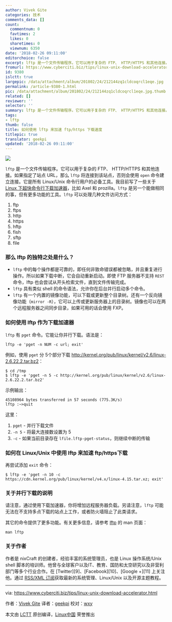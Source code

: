 ```yaml
---
author: Vivek Gite
categories: 技术
comments_data: []
count:
  commentnum: 0
  favtimes: 2
  likes: 0
  sharetimes: 0
  viewnum: 6350
date: '2018-02-26 09:11:00'
editorchoice: false
excerpt: lftp 是一个文件传输程序。它可以用于复杂的 FTP、 HTTP/HTTPS 和其他连接。
fromurl: https://www.cyberciti.biz/tips/linux-unix-download-accelerator.html
id: 9380
islctt: true
largepic: /data/attachment/album/201802/24/212144zq1cldcoqrcl1eqe.jpg
permalink: /article-9380-1.html
pic: /data/attachment/album/201802/24/212144zq1cldcoqrcl1eqe.jpg.thumb.jpg
related: []
reviewer: ''
selector: ''
summary: lftp 是一个文件传输程序。它可以用于复杂的 FTP、 HTTP/HTTPS 和其他连接。
tags:
- lftp
thumb: false
title: 如何使用 lftp 来加速 ftp/https 下载速度
titlepic: true
translator: geekpi
updated: '2018-02-26 09:11:00'
---
```


![](/data/attachment/album/201802/24/212144zq1cldcoqrcl1eqe.jpg)


`lftp` 是一个文件传输程序。它可以用于复杂的 FTP、 HTTP/HTTPS 和其他连接。如果指定了站点 URL，那么 `lftp` 将连接到该站点，否则会使用 `open` 命令建立连接。它是所有 Linux/Unix 命令行用户的必备工具。我目前写了一些关于 [Linux 下超快命令行下载加速器](https://www.cyberciti.biz/tips/download-accelerator-for-linux-command-line-tools.html)，比如 Axel 和 prozilla。`lftp` 是另一个能做相同的事，但有更多功能的工具。`lftp` 可以处理几种文件访问方式：


1. ftp
2. ftps
3. http
4. https
5. hftp
6. fish
7. sftp
8. file


### 那么 lftp 的独特之处是什么？


* `lftp` 中的每个操作都是可靠的，即任何非致命错误都被忽略，并且重复进行操作。所以如果下载中断，它会自动重新启动。即使 FTP 服务器不支持 `REST` 命令，lftp 也会尝试从开头检索文件，直到文件传输完成。
* `lftp` 具有类似 shell 的命令语法，允许你在后台并行启动多个命令。
* `lftp` 有一个内置的镜像功能，可以下载或更新整个目录树。还有一个反向镜像功能（`mirror -R`），它可以上传或更新服务器上的目录树。镜像也可以在两个远程服务器之间同步目录，如果可用的话会使用 FXP。


### 如何使用 lftp 作为下载加速器


`lftp` 有 `pget` 命令。它能让你并行下载。语法是：



```
lftp -e 'pget -n NUM -c url; exit'

```

例如，使用 `pget` 分 5个部分下载 <http://kernel.org/pub/linux/kernel/v2.6/linux-2.6.22.2.tar.bz2>：



```
$ cd /tmp 
$ lftp -e 'pget -n 5 -c http://kernel.org/pub/linux/kernel/v2.6/linux-2.6.22.2.tar.bz2'

```

示例输出：



```
45108964 bytes transferred in 57 seconds (775.3K/s)
lftp :~>quit

```

这里：


1. `pget` - 并行下载文件
2. `-n 5` - 将最大连接数设置为 5
3. `-c` - 如果当前目录存在 `lfile.lftp-pget-status`，则继续中断的传输


### 如何在 Linux/Unix 中使用 lftp 来加速 ftp/https下载


再尝试添加 `exit` 命令：



```
$ lftp -e 'pget -n 10 -c https://cdn.kernel.org/pub/linux/kernel/v4.x/linux-4.15.tar.xz; exit'
```

### 关于并行下载的说明


请注意，通过使用下载加速器，你将增加远程服务器负载。另请注意，`lftp` 可能无法在不支持多点下载的站点上工作，或者防火墙阻止了此类请求。


其它的命令提供了更多功能。有关更多信息，请参考 [lftp](https://lftp.yar.ru/) 的 man 页面：



```
man lftp

```

### 关于作者


作者是 nixCraft 的创建者，经验丰富的系统管理员，也是 Linux 操作系统/Unix shell 脚本的培训师。他曾与全球客户以及IT、教育、国防和太空研究以及非营利部门等多个行业合作。在 [Twitter][9]、[Facebook][10]、[Google +][11] 上关注他。通过 [RSS/XML 订阅](https://plus.google.com/+CybercitiBiz)获取最新的系统管理、Linux/Unix 以及开源主题教程。




---


via: <https://www.cyberciti.biz/tips/linux-unix-download-accelerator.html>


作者：[Vivek Gite](https://www.cyberciti.biz) 译者：[geekpi](https://github.com/geekpi) 校对：[wxy](https://github.com/wxy)


本文由 [LCTT](https://github.com/LCTT/TranslateProject) 原创编译，[Linux中国](https://linux.cn/) 荣誉推出